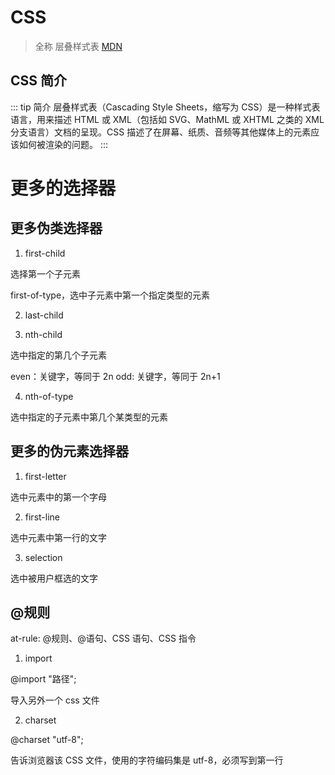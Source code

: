 # CSS

> 全称 层叠样式表 [MDN](https://developer.mozilla.org/zh-CN/docs/Web/CSS)

## CSS 简介

::: tip 简介
层叠样式表（Cascading Style Sheets，缩写为 CSS）是一种样式表语言，用来描述 HTML 或 XML（包括如 SVG、MathML 或 XHTML 之类的 XML 分支语言）文档的呈现。CSS 描述了在屏幕、纸质、音频等其他媒体上的元素应该如何被渲染的问题。
:::

# 更多的选择器

## 更多伪类选择器

1. first-child

选择第一个子元素

first-of-type，选中子元素中第一个指定类型的元素

2. last-child

3. nth-child

选中指定的第几个子元素

even：关键字，等同于 2n
odd: 关键字，等同于 2n+1

4. nth-of-type

选中指定的子元素中第几个某类型的元素

## 更多的伪元素选择器

1. first-letter

选中元素中的第一个字母

2. first-line

选中元素中第一行的文字

3. selection

选中被用户框选的文字

## @规则

at-rule: @规则、@语句、CSS 语句、CSS 指令

1. import

@import "路径";

导入另外一个 css 文件

2. charset

@charset "utf-8";

告诉浏览器该 CSS 文件，使用的字符编码集是 utf-8，必须写到第一行
